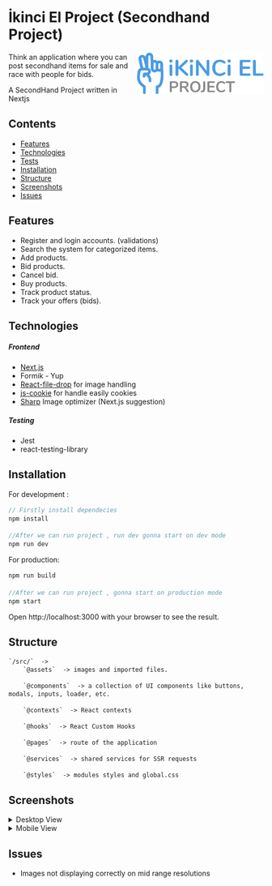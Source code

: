 # İkinci El Project (Secondhand Project)

[<img src="./src/assets/images/logo.svg" align="right" width="250">](https://ikinci-el-batusan.vercel.app/)

Think an application where you can post secondhand items for sale and race with people for bids.

A SecondHand Project written in Nextjs

## Contents

- [Features](#features)
- [Technologies](#technologies)
- [Tests](#test)
- [Installation](#installation)
- [Structure](#structure)
- [Screenshots](#screenshots)
- [Issues](#issues)

## Features

- Register and login accounts. (validations)
- Search the system for categorized items.
- Add products.
- Bid products.
- Cancel bid.
- Buy products.
- Track product status.
- Track your offers (bids).

## Technologies

##### Frontend

- [Next.js](https://nextjs.org/ "Next.js")
- Formik - Yup
- [React-file-drop](https://www.npmjs.com/package/react-file-drop "React-file-drop") for image handling
- [js-cookie](https://www.npmjs.com/package/js-cookie "js-cookie") for handle easily cookies
- [Sharp](https://www.npmjs.com/package/sharp "Sharp") Image optimizer (Next.js suggestion)

##### Testing

- Jest
- react-testing-library

## Installation

For development :

```javascript
// Firstly install dependecies
npm install

//After we can run project , run dev gonna start on dev mode
npm run dev
```

For production:

```javascript
npm run build

//After we can run project , gonna start on production mode
npm start
```

Open http://localhost:3000 with your browser to see the result.

## Structure
    `/src/`  ->
        `@assets`  -> images and imported files.

        `@components`  -> a collection of UI components like buttons, modals, inputs, loader, etc.

        `@contexts`  -> React contexts

        `@hooks`  -> React Custom Hooks

        `@pages`  -> route of the application

        `@services`  -> shared services for SSR requests

        `@styles`  -> modules styles and global.css

## Screenshots

<details>
  <summary>Desktop View</summary>
  
  [![Main view](./readme-images/desktop-index.png "Main view")](./readme-images/desktop-index.png "Main view")

[![detail view](./readme-images/desktop-detail.png "detail view")](./readme-images/desktop-detail.png "detail view")

[![login view](./readme-images/desktop-login.png "login view")](./readme-images/desktop-login.png "login view")

</details>

<details>
  <summary>Mobile View</summary>
  
  [![Main view](./readme-images/mobile-index.png "mobile view")](./readme-images/mobile-index.png "Main view")

[![detail view](./readme-images/mobile-detail.png "mobile view")](./readme-images/mobile-detail.png "detail view")

[![login view](./readme-images/mobile-login.png "mobile view")](./readme-images/mobile-login.png "mobile view")

</details>

## Issues

- Images not displaying correctly on mid range resolutions
